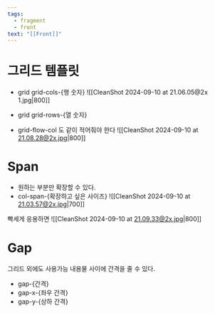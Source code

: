 ```yaml
---
tags:
  - fragment
  - front
text: "[[Front]]"
---
```

# 그리드 템플릿
- grid grid-cols-{행 숫자}
![[CleanShot 2024-09-10 at 21.06.05@2x 1.jpg|800]]

- grid grid-rows-{열 숫자}
- grid-flow-col 도 같이 적어줘야 한다
![[CleanShot 2024-09-10 at 21.08.28@2x.jpg|800]]




# Span
- 원하는 부분만 확장할 수 있다.
- col-span-{확장하고 싶은 사이즈}
![[CleanShot 2024-09-10 at 21.03.57@2x.jpg|700]]



빡세게 응용하면
![[CleanShot 2024-09-10 at 21.09.33@2x.jpg|800]]

# Gap
그리드 외에도 사용가능
내용물 사이에 간격을 줄 수 있다.
- gap-{간격}
- gap-x-{좌우 간격}
- gap-y-{상하 간격}

  
